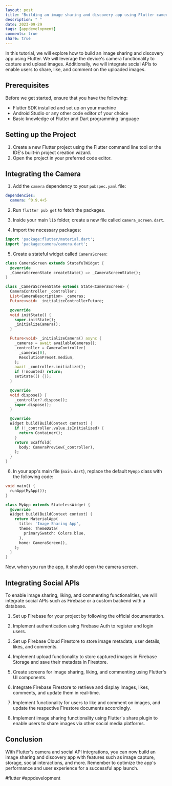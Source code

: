 ```yaml
---
layout: post
title: "Building an image sharing and discovery app using Flutter camera and social APIs"
description: " "
date: 2023-09-29
tags: [appdevelopment]
comments: true
share: true
---
```


In this tutorial, we will explore how to build an image sharing and discovery app using Flutter. We will leverage the device's camera functionality to capture and upload images. Additionally, we will integrate social APIs to enable users to share, like, and comment on the uploaded images.

## Prerequisites

Before we get started, ensure that you have the following:

- Flutter SDK installed and set up on your machine
- Android Studio or any other code editor of your choice
- Basic knowledge of Flutter and Dart programming language

## Setting up the Project

1. Create a new Flutter project using the Flutter command line tool or the IDE's built-in project creation wizard.
2. Open the project in your preferred code editor.

## Integrating the Camera

1. Add the `camera` dependency to your `pubspec.yaml` file:

```yaml
dependencies:
  camera: ^0.9.4+5
```

2. Run `flutter pub get` to fetch the packages.

3. Inside your main `lib` folder, create a new file called `camera_screen.dart`.

4. Import the necessary packages:

```dart
import 'package:flutter/material.dart';
import 'package:camera/camera.dart';
```

5. Create a stateful widget called `CameraScreen`:

```dart
class CameraScreen extends StatefulWidget {
  @override
  _CameraScreenState createState() => _CameraScreenState();
}

class _CameraScreenState extends State<CameraScreen> {
  CameraController _controller;
  List<CameraDescription> _cameras;
  Future<void> _initializeControllerFuture;

  @override
  void initState() {
    super.initState();
    _initializeCamera();
  }

  Future<void> _initializeCamera() async {
    _cameras = await availableCameras();
    _controller = CameraController(
      _cameras[0],
      ResolutionPreset.medium,
    );
    await _controller.initialize();
    if (!mounted) return;
    setState(() {});
  }

  @override
  void dispose() {
    _controller?.dispose();
    super.dispose();
  }

  @override
  Widget build(BuildContext context) {
    if (!_controller.value.isInitialized) {
      return Container();
    }
    return Scaffold(
      body: CameraPreview(_controller),
    );
  }
}
```

6. In your app's main file (`main.dart`), replace the default `MyApp` class with the following code:

```dart
void main() {
  runApp(MyApp());
}

class MyApp extends StatelessWidget {
  @override
  Widget build(BuildContext context) {
    return MaterialApp(
      title: 'Image Sharing App',
      theme: ThemeData(
        primarySwatch: Colors.blue,
      ),
      home: CameraScreen(),
    );
  }
}
```

Now, when you run the app, it should open the camera screen.

## Integrating Social APIs

To enable image sharing, liking, and commenting functionalities, we will integrate social APIs such as Firebase or a custom backend with a database.

1. Set up Firebase for your project by following the official documentation.

2. Implement authentication using Firebase Auth to register and login users.

3. Set up Firebase Cloud Firestore to store image metadata, user details, likes, and comments.

4. Implement upload functionality to store captured images in Firebase Storage and save their metadata in Firestore.

5. Create screens for image sharing, liking, and commenting using Flutter's UI components.

6. Integrate Firebase Firestore to retrieve and display images, likes, comments, and update them in real-time.

7. Implement functionality for users to like and comment on images, and update the respective Firestore documents accordingly.

8. Implement image sharing functionality using Flutter's share plugin to enable users to share images via other social media platforms.

## Conclusion

With Flutter's camera and social API integrations, you can now build an image sharing and discovery app with features such as image capture, storage, social interactions, and more. Remember to optimize the app's performance and user experience for a successful app launch.

#flutter #appdevelopment